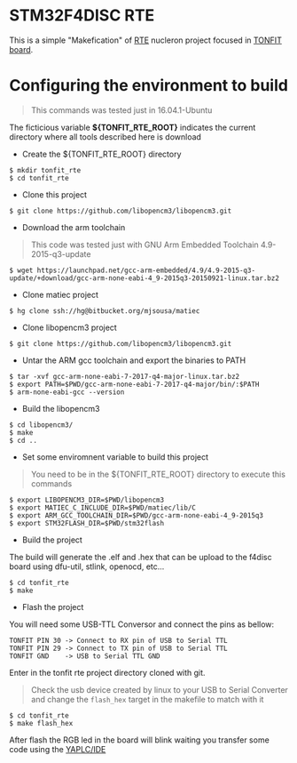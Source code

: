 # STM32F4DISC RTE

This is a simple "Makefication" of [RTE](https://github.com/nucleron/RTE) nucleron project focused in [TONFIT board](https://github.com/iotontech).

# Configuring the environment to build

> This commands was tested just in 16.04.1-Ubuntu

The ficticious variable **${TONFIT_RTE_ROOT}** indicates the current directory where all tools described here is download


* Create the ${TONFIT_RTE_ROOT} directory

```shell
$ mkdir tonfit_rte  
$ cd tonfit_rte  
```

* Clone this project

```
$ git clone https://github.com/libopencm3/libopencm3.git
```

* Download the arm toolchain

> This code was tested just with GNU Arm Embedded Toolchain 4.9-2015-q3-update

```shell
$ wget https://launchpad.net/gcc-arm-embedded/4.9/4.9-2015-q3-update/+download/gcc-arm-none-eabi-4_9-2015q3-20150921-linux.tar.bz2
```

* Clone matiec project


```shell
$ hg clone ssh://hg@bitbucket.org/mjsousa/matiec
```

* Clone libopencm3 project

```shell
$ git clone https://github.com/libopencm3/libopencm3.git
```

* Untar the ARM gcc toolchain and export the binaries to PATH

```shell
$ tar -xvf gcc-arm-none-eabi-7-2017-q4-major-linux.tar.bz2  
$ export PATH=$PWD/gcc-arm-none-eabi-7-2017-q4-major/bin/:$PATH  
$ arm-none-eabi-gcc --version  
```

* Build the libopencm3

```shell
$ cd libopencm3/  
$ make  
$ cd ..  
```

* Set some enviromnent variable to build this project

> You need to be in the ${TONFIT_RTE_ROOT} directory to execute this commands


```shell
$ export LIBOPENCM3_DIR=$PWD/libopencm3  
$ export MATIEC_C_INCLUDE_DIR=$PWD/matiec/lib/C  
$ export ARM_GCC_TOOLCHAIN_DIR=$PWD/gcc-arm-none-eabi-4_9-2015q3
$ export STM32FLASH_DIR=$PWD/stm32flash
``` 

* Build the project

The build will generate the .elf and .hex that can be upload to the f4disc board using dfu-util, stlink, openocd, etc...

```
$ cd tonfit_rte  
$ make
```

* Flash the project

You will need some USB-TTL Conversor and connect the pins as bellow:

```
TONFIT PIN 30 -> Connect to RX pin of USB to Serial TTL 
TONFIT PIN 29 -> Connect to TX pin of USB to Serial TTL
TONFIT GND	  -> USB to Serial TTL GND
```

Enter in the tonfit rte project directory cloned with git.

> Check the usb device created by linux to your USB to Serial Converter and change the `flash_hex` target in the makefile to match with it

```shell
$ cd tonfit_rte
$ make flash_hex
```

After flash the RGB led in the board will blink waiting you transfer some code using the [YAPLC/IDE](https://github.com/nucleron/IDE)





